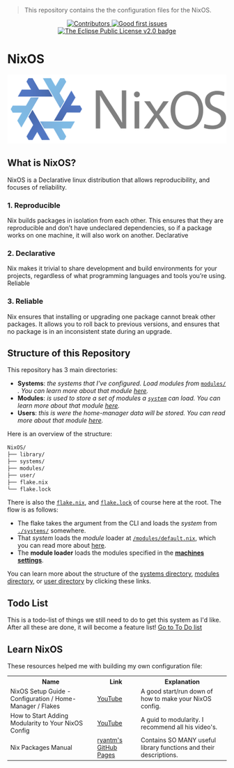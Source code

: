 > This repository contains the the configuration files for the NixOS.

<center>
    <a href="https://github.com/Tygo-van-den-Hurk/NixOS/graphs/contributors">
        <img src="https://img.shields.io/github/contributors/Tygo-van-den-Hurk/NixOS" alt="Contributors"/>
    </a>
    <a href="https://github.com/Tygo-van-den-Hurk/NixOS/issues?q=is%3Aissue+is%3Aopen+label%3A%22good+first+issue%22">
        <img src="https://img.shields.io/github/issues/Tygo-van-den-Hurk/NixOS/good%20first%20issue" alt="Good first issues" />
    </a>
    <a href="https://github.com/Tygo-van-den-Hurk/NixOS/blob/main/LICENSE">
        <img src="https://img.shields.io/badge/License-Eclipse%20Public%20License%20v2.0-green.svg" alt="The Eclipse Public License v2.0 badge" />
    </a>
</center>

# NixOS

![The NixOS logo](./nixos-logo.svg)

## What is NixOS?
NixOS is a Declarative linux distribution that allows reproducibility, and focuses of reliability.

### 1. Reproducible
Nix builds packages in isolation from each other. This ensures that they are reproducible and don’t have undeclared dependencies, so if a package works on one machine, it will also work on another.
Declarative

### 2. Declarative
Nix makes it trivial to share development and build environments for your projects, regardless of what programming languages and tools you’re using.
Reliable

### 3. Reliable
Nix ensures that installing or upgrading one package cannot break other packages. It allows you to roll back to previous versions, and ensures that no package is in an inconsistent state during an upgrade.

## Structure of this Repository
This repository has 3 main directories:
- **Systems**: *the systems that I've configured. Load modules from* [`modules/`](./modules/README.md) *. You can learn more about that module [here](./systems/README.md).*
- **Modules**: *is used to store a set of modules a [`system`](./systems/README.md) can load. You can learn more about that module [here](./modules/README.md).*
- **Users**: *this is were the home-manager data will be stored. You can read more about that module [here](./users/README.md).*

Here is an overview of the structure:

```
NixOS/
├── library/
├── systems/
├── modules/
├── user/
├── flake.nix
└── flake.lock
```

There is also the [`flake.nix`](./flake.nix), and [`flake.lock`](./flake.lock) of course here at the root. The flow is as follows: 
- The flake takes the argument from the CLI and loads the *system* from [`./systems/`](./systems/README.md) somewhere.
- That *system* loads the *module* loader at [`/modules/default.nix`](./modules/default.nix), which you can read more about [here](./modules/README.md).
- The **module loader** loads the modules specified in the [**machines settings**](./systems/common-settings.nix).

You can learn more about the structure of the [systems directory](./systems/README.md#structure), [modules directory](./modules/README.md#structure), or [user directory](./systems/README.md#structure) by clicking these links.

## Todo List
This is a todo-list of things we still need to do to get this system as I'd like. After all these are done, it will become a feature list! [Go to To Do list](./TODO-LIST.md)

## Learn NixOS
These resources helped me with building my own configuration file:

<table>
  <tr>
    <th>Name</th>
    <th>Link</th>
    <th>Explanation</th>
  </tr>
  <tr>
    <td>NixOS Setup Guide - Configuration / Home-Manager / Flakes</td>
    <td><a href="https://www.youtube.com/watch?v=AGVXJ-TIv3Y">YouTube</a></td>
    <td>A good start/run down of how to make your NixOS config.</td>
  </tr>
  <tr>
    <td>How to Start Adding Modularity to Your NixOS Config</td>
    <td><a href="https://www.youtube.com/watch?v=bV3hfalcSKs">YouTube</a></td>
    <td>A guid to modularity. I recommend all his video's.</td>
  </tr>
  <tr>
    <td>Nix Packages Manual</td>
    <td><a href="https://ryantm.github.io/nixpkgs/">ryantm's GitHub Pages</a></td>
    <td>Contains SO MANY useful library functions and their descriptions.</td>
  </tr>
</table>
